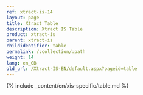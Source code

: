 ```yaml
---
ref: xtract-is-14
layout: page
title: Xtract Table
description: Xtract IS Table
product: xtract-is
parent: xtract-is
childidentifier: table
permalink: /:collection/:path
weight: 14
lang: en_GB
old_url: /Xtract-IS-EN/default.aspx?pageid=table
---
```

{% include _content/en/xis-specific/table.md %}
